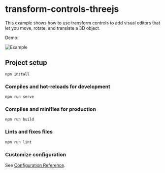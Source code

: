 # transform-controls-threejs

This example shows how to use transform controls to add visual editors that let you move, rotate, and translate a 3D object.

Demo:

![Example](https://github.com/ncdev2015/transform-controls-threejs/blob/master/public/sample.png)

## Project setup

```
npm install
```

### Compiles and hot-reloads for development

```
npm run serve
```

### Compiles and minifies for production

```
npm run build
```

### Lints and fixes files

```
npm run lint
```

### Customize configuration

See [Configuration Reference](https://cli.vuejs.org/config/).
